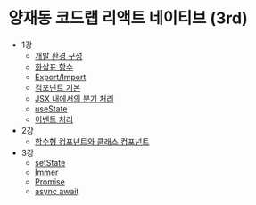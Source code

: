 # 양재동 코드랩 리액트 네이티브 (3rd)

- 1강
  - [개발 환경 구성](_documentation/1강%20-%20개발%20환경%20구성.md)
  - [화살표 함수](_documentation/1강%20-%20화살표%20함수.md)
  - [Export/Import](_documentation/1강%20-%20Export%20Import.md)
  - [컴포넌트 기본](_documentation/1강%20-%20컴포넌트%20기본.md)
  - [JSX 내에서의 분기 처리](_documentation/1강%20-%20JSX%20내에서의%20분기%20처리.md)
  - [useState](_documentation/1강%20-%20useState.md)
  - [이벤트 처리](_documentation/1강%20-%20이벤트%20처리.md)
- 2강
  - [함수형 컴포넌트와 클래스 컴포넌트](_documentation/2강%20-%20함수형%20컴포넌트와%20클래스%20컴포넌트.md)
- 3강
  - [setState](_documentation/3\352\260\225%20-%20setState.md)
  - [Immer](_documentation/3\352\260\225%20-%20Immer.md)
  - [Promise](_documentation/3\352\260\225%20-%20Promise.md)
  - [async await](_documentation/3\352\260\225%20-%20async%20await.md)
